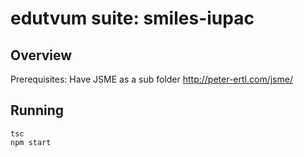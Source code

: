# edutvum suite: smiles-iupac 

## Overview 

Prerequisites:
Have JSME as a sub folder
http://peter-ertl.com/jsme/

## Running
```
tsc 
npm start
```
